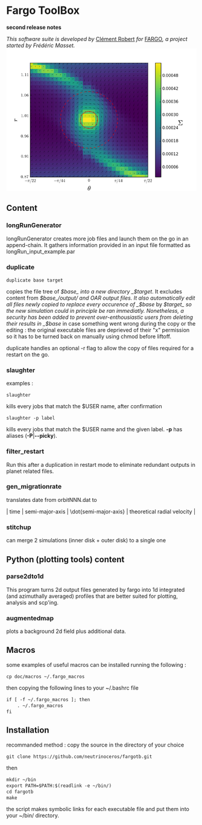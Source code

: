 # Fargo ToolBox
__second release notes__

*This software suite is developed by* [Clément Robert](mailto:clement.robert@protonmail.com) *for* [FARGO](http://fargo.in2p3.fr/)*, a project started by Frédéric Masset.*
![illustration](gallery/zoom_quiver.png?raw=true)



## Content

### longRunGenerator
longRunGenerator creates more job files and launch them on the go in an append-chain. It gathers information provided in an input file formatted as longRun_input_example.par


### duplicate
```
duplicate base target
```
copies the file tree of _$base_ into a new directory _$target_. It excludes content from _$base_/output/ and OAR output files.
It also automatically edit all files newly copied to replace every occurence of _$base_ by _$target_ so the new simulation could in principle be ran immediatly.
Nonetheless, a security has been added to prevent over-enthousiastic users from deleting their results in _$base_ in case something went wrong during the copy or the editing : the original executable files are deprieved of their "x" permission so it has to be turned back on manually using chmod before liftoff.

duplicate handles an optional -r flag to allow the copy of files required for a restart on the go.

### slaughter

examples :
```
slaughter
```
kills every jobs that match the $USER name, after confirmation

```
slaughter -p label
```
kills every jobs that match the $USER name and the given label. **-p** has aliases (**-P**|**--picky**).


### filter_restart
Run this after a duplication in restart mode to eliminate redundant outputs in planet related files.


### gen_migrationrate
translates date from orbitNNN.dat to

| time | semi-major-axis | \dot{semi-major-axis} | theoretical radial velocity |


### stitchup
can merge 2 simulations (inner disk + outer disk) to a single one



## Python (plotting tools) content

### parse2dto1d
This program turns 2d output files generated by fargo into 1d integrated (and azimuthally averaged) profiles that are better suited for plotting, analysis and scp'ing.

### augmentedmap
plots a background 2d field plus additional data.

## Macros 

some examples of useful macros can be installed running the following :

```
cp doc/macros ~/.fargo_macros
```

then copying the following lines to your ~/.bashrc file
```
if [ -f ~/.fargo_macros ]; then
    . ~/.fargo_macros
fi
```


## Installation

recommanded method :
copy the source in the directory of your choice

```
git clone https://github.com/neutrinoceros/fargotb.git
```
then
```
mkdir ~/bin
export PATH=$PATH:$(readlink -e ~/bin/)
cd fargotb
make
```

the script makes symbolic links for each executable file and put them into your ~/bin/ directory.
